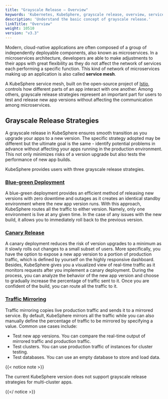 ```yaml
---
title: "Grayscale Release — Overview"
keywords: 'Kubernetes, KubeSphere, grayscale release, overview, service mesh'
description: 'Understand the basic concept of grayscale release.'
linkTitle: "Overview"
weight: 10510
version: "v3.3"
---
```


Modern, cloud-native applications are often composed of a group of independently deployable components, also known as microservices. In a microservices architecture, developers are able to make adjustments to their apps with great flexibility as they do not affect the network of services each performing a specific function. This kind of network of microservices making up an application is also called **service mesh**.

A KubeSphere service mesh, built on the open-source project of [Istio](https://istio.io/), controls how different parts of an app interact with one another. Among others, grayscale release strategies represent an important part for users to test and release new app versions without affecting the communication among microservices.

## Grayscale Release Strategies

A grayscale release in KubeSphere ensures smooth transition as you upgrade your apps to a new version. The specific strategy adopted may be different but the ultimate goal is the same - identify potential problems in advance without affecting your apps running in the production environment. This not only minimizes risks of a version upgrade but also tests the performance of new app builds.

KubeSphere provides users with three grayscale release strategies.

### [Blue-green Deployment](../blue-green-deployment/)

A blue-green deployment provides an efficient method of releasing new versions with zero downtime and outages as it creates an identical standby environment where the new app version runs. With this approach, KubeSphere routes all the traffic to either version. Namely, only one environment is live at any given time. In the case of any issues with the new build, it allows you to immediately roll back to the previous version.

### [Canary Release](../canary-release/)

A canary deployment reduces the risk of version upgrades to a minimum as it slowly rolls out changes to a small subset of users. More specifically, you have the option to expose a new app version to a portion of production traffic, which is defined by yourself on the highly responsive dashboard. Besides, KubeSphere gives you a visualized view of real-time traffic as it monitors requests after you implement a canary deployment. During the process, you can analyze the behavior of the new app version and choose to gradually increase the percentage of traffic sent to it. Once you are confident of the build, you can route all the traffic to it.

### [Traffic Mirroring](../traffic-mirroring/)

Traffic mirroring copies live production traffic and sends it to a mirrored service. By default, KubeSphere mirrors all the traffic while you can also manually define the percentage of traffic to be mirrored by specifying a value. Common use cases include:

- Test new app versions. You can compare the real-time output of mirrored traffic and production traffic.
- Test clusters. You can use production traffic of instances for cluster testing.
- Test databases. You can use an empty database to store and load data.

{{< notice note >}}

The current KubeSphere version does not support grayscale release strategies for multi-cluster apps.

{{</ notice >}} 
